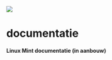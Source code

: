 ![](https://img.shields.io/badge/Linux-LinuxMint-brightgreen.svg?style=social&label=documentatie)
# documentatie
#### Linux Mint documentatie (in aanbouw)

